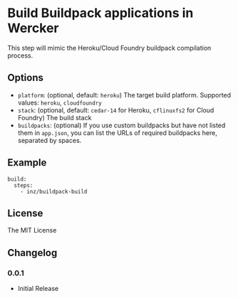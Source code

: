 # Build Buildpack applications in Wercker

This step will mimic the Heroku/Cloud Foundry buildpack compilation process.

## Options

* `platform`: (optional, default: `heroku`) The target build platform. Supported values: `heroku`, `cloudfoundry`
* `stack`: (optional, default: `cedar-14` for Heroku, `cflinuxfs2` for Cloud Foundry) The build stack
* `buildpacks`: (optional) If you use custom buildpacks but have not listed them in `app.json`, you can list the URLs of required buildpacks here, separated by spaces.

## Example

    build:
      steps:
        - inz/buildpack-build

## License

The MIT License

## Changelog

### 0.0.1

* Initial Release